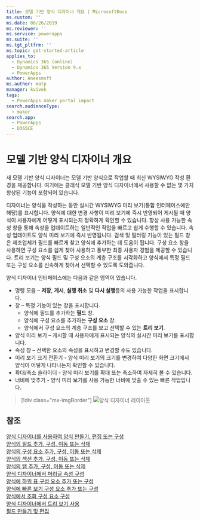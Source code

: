 ```yaml
---
title: 모델 기반 양식 디자이너 개요 | MicrosoftDocs
ms.custom: ''
ms.date: 08/26/2019
ms.reviewer: ''
ms.service: powerapps
ms.suite: ''
ms.tgt_pltfrm: ''
ms.topic: get-started-article
applies_to:
  - Dynamics 365 (online)
  - Dynamics 365 Version 9.x
  - PowerApps
author: Aneesmsft
ms.author: matp
manager: kvivek
tags:
  - PowerApps maker portal impact
search.audienceType:
  - maker
search.app:
  - PowerApps
  - D365CE
---
```

# <a name="overview-of-the-model-driven-form-designer"></a>모델 기반 양식 디자이너 개요
새 모델 기반 양식 디자이너는 모델 기반 양식으로 작업할 때 최신 WYSIWYG 작성 환경을 제공합니다. 여기에는 클래식 모델 기반 양식 디자이너에서 사용할 수 없는 몇 가지 향상된 기능이 포함되어 있습니다. 

디자이너는 양식을 작성하는 동안 실시간 WYSIWYG 미리 보기(통합 인터페이스에만 해당)를 표시합니다. 양식에 대한 변경 사항이 미리 보기에 즉시 반영되어 게시될 때 양식이 사용자에게 어떻게 표시되는지 정확하게 확인할 수 있습니다. 항상 사용 가능한 속성 창을 통해 속성을 업데이트하는 일반적인 작업을 빠르고 쉽게 수행할 수 있습니다. 속성 업데이트도 양식 미리 보기에 즉시 반영됩니다. 검색 및 필터링 기능이 있는 필드 창은 제조업체가 필드를 빠르게 찾고 양식에 추가하는 데 도움이 됩니다. 구성 요소 창을 사용하면 구성 요소를 쉽게 찾아 사용하고 풍부한 최종 사용자 경험을 제공할 수 있습니다. 트리 보기는 양식 필드 및 구성 요소의 계층 구조를 시각화하고 양식에서 특정 필드 또는 구성 요소를 신속하게 찾아서 선택할 수 있도록 도와줍니다.

양식 디자이너 인터페이스에는 다음과 같은 영역이 있습니다. 
- 명령 모음 – **저장**, **게시**, **실행 취소** 및 **다시 실행**등의 사용 가능한 작업을 표시합니다. 
- 창 – 특정 기능이 있는 창을 표시합니다.
  - 양식에 필드를 추가하는 **필드** 창.
  - 양식에 구성 요소를 추가하는 **구성 요소** 창.
  - 양식에서 구성 요소의 계층 구조를 보고 선택할 수 있는 **트리 보기**.
- 양식 미리 보기 – 게시할 때 사용자에게 표시되는 양식의 실시간 미리 보기를 표시합니다. 
- 속성 창 – 선택한 요소의 속성을 표시하고 변경할 수도 있습니다.
- 미리 보기 크기 전환기 - 양식 미리 보기의 크기를 변경하여 다양한 화면 크기에서 양식이 어떻게 나타나는지 확인할 수 있습니다.
- 확대/축소 슬라이더 - 양식 미리 보기를 확대 또는 축소하여 자세히 볼 수 있습니다.
- 너비에 맞추기 - 양식 미리 보기를 사용 가능한 너비에 맞출 수 있는 빠른 작업입니다.

> [!div class="mx-imgBorder"] 
> ![](media/FormDesignerOverview.png "양식 디자이너 레이아웃")

## <a name="see-also"></a>참조
[양식 디자이너를 사용하여 양식 만들기, 편집 또는 구성](create-and-edit-forms.md)  
[양식의 필드 추가, 구성, 이동 또는 삭제](add-move-or-delete-fields-on-form.md)  
[양식의 구성 요소 추가, 구성, 이동 또는 삭제](add-move-configure-or-delete-components-on-form.md)  
[양식의 섹션 추가, 구성, 이동 또는 삭제](add-move-or-delete-sections-on-form.md)  
[양식의 탭 추가, 구성, 이동 또는 삭제](add-move-or-delete-tabs-on-form.md)  
[양식 디자이너에서 머리글 속성 구성](form-designer-header-properties.md)  
[양식에 하위 표 구성 요소 추가 또는 구성](form-designer-add-configure-subgrid.md)  
[양식에 빠른 보기 구성 요소 추가 또는 구성](form-designer-add-configure-quickview.md)  
[양식에서 조회 구성 요소 구성](form-designer-add-configure-lookup.md)  
[양식 디자이너에서 트리 보기 사용](using-tree-view-on-form.md)  
[필드 만들기 및 편집](../common-data-service/create-edit-field-portal.md)  
